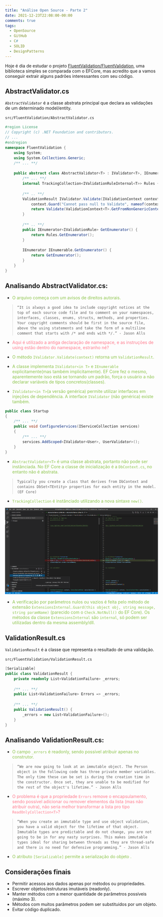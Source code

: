 ```yaml
---
title: "Análise Open Source - Parte 2"
date: 2021-12-23T22:08:00-00:00
comments: true
tags:
  - OpenSource
  - GitHub
  - C#
  - SOLID
  - DesignPatterns
---
```


Hoje é dia de estudar o projeto <a href="https://github.com/FluentValidation/FluentValidation">FluentValidation/FluentValidation</a>, uma biblioteca simples se comparada com o EFCore, mas acredito que a vamos conseguir extrair alguns padrões interessantes com seu código.

## AbstractValidator.cs
`AbstractValidator` é a classe abstrata principal que declara as validações de um determinado model/entity.

`src/FluentValidation/AbstractValidator.cs`
```csharp
#region License
// Copyright (c) .NET Foundation and contributors.
// ...
#endregion
namespace FluentValidation {
	using System;
	using System.Collections.Generic;
    /** ... **/

    public abstract class AbstractValidator<T> : IValidator<T>, IEnumerable<IValidationRule> {
        /** ... **/
        internal TrackingCollection<IValidationRuleInternal<T>> Rules { get; } = new();

        /** .. **/
        ValidationResult IValidator.Validate(IValidationContext context) {
			context.Guard("Cannot pass null to Validate", nameof(context));
			return Validate(ValidationContext<T>.GetFromNonGenericContext(context));
		}

        /** .. **/
        public IEnumerator<IValidationRule> GetEnumerator() {
            return Rules.GetEnumerator();
        }

        IEnumerator IEnumerable.GetEnumerator() {
            return GetEnumerator();
        }
    }
}
```

## Analisando AbstractValidator.cs:
- <span style="color:#8bc34a;">O arquivo começa com um avisos de direitos autorais.</span>
> `“It is always a good idea to include copyright notices at the top of each source code file and to comment on your namespaces, interfaces, classes, enums, structs, methods, and properties. Your copyright comments should be first in the source file, above the using statements and take the form of a multiline comment that starts with /* and ends with */.” - Jason Alls`
- <span style="color:#ff7a8c;">Aqui é utilizado a antiga declaração de namespace, e as instruções de using estão dentro do namespace, estranho né?</span>
- <span style="color:#8bc34a;">O método `IValidator.Validate(context)` retorna um `ValidationResult`.</span>

- <span style="color:#8bc34a;">A classe implementa `IValidator<in T>` e `IEnumerable` explicitamente(mas também implicitamente). EF Core fez o mesmo, aparentemente isso está se tornando um padrão, força o usuário a não declarar variáveis de tipos concretos(classes).</span>
- <span style="color:#8bc34a;">`IValidator<in T>`(a versão genérica) permite utilizar interfaces em injeções de dependência. A interface `IValidator` (não genérica) existe também.</span>
```csharp
public class Startup
{
    /** ... **/
    public void ConfigureServices(IServiceCollection services)
    {
        /** ... **/
        services.AddScoped<IValidator<User>, UserValidator>();
    }
}
```
- <span style="color:#8bc34a;">`AbstractValidator<T>` é uma classe abstrata, portanto não pode ser instânciada. No EF Core a classe de inicialização é a `DbContext.cs`, no entanto não é abstrata.</span>
> `Typically you create a class that derives from DbContext and contains DbSet<TEntity> properties for each entity in the model. (EF Core)`
- <span style="color:#8bc34a;">`TrackingCollection` é instânciado utilizando a nova sintaxe `new()`.</span>

![](2021-12-23-22-56-52.png)
- <span style="color:#8bc34a;">A verificação por parâmetros nulos ou vazios é feita pelo método de extensão `ExtensionsInternal.Guard(this object obj, string message, string paramName)` (parecido com o `Check.NotNull()` do EF Core). Os métodos da classe `ExtensionsInternal` são `internal`, só podem ser utilizadas dentro da mesma assembly/dll.</span>

## ValidationResult.cs
`ValidationResult` é a classe que representa o resultado de uma validação.

`src/FluentValidation/ValidationResult.cs`
```csharp
[Serializable]
public class ValidationResult {
    private readonly List<ValidationFailure> _errors;

    /** ... **/
    public List<ValidationFailure> Errors => _errors;

    /** ... **/
    public ValidationResult() {
        _errors = new List<ValidationFailure>();
    }
}
```

## Analisando ValidationResult.cs:
- <span style="color:#8bc34a;">O campo `_errors` é readonly, sendo possível atribuir apenas no construtor.</span>
> `“We are now going to look at an immutable object. The Person object in the following code has three private member variables. The only time these can be set is during the creation time in the constructor. Once set, they are unable to be modified for the rest of the object's lifetime.” - Jason Alls`
- <span style="color:#ff7a8c;">O problema é que a propriedade `Errors` remove o encapsulamento, sendo possível adicionar ou remover elementos da lista (mas não atribuir outra), não seria melhor transformar a lista pro tipo `ReadOnlyCollection<T>`?</span>
> `“When you create an immutable type and use object validation, you have a valid object for the lifetime of that object. Immutable types are predictable and do not change, you are not going to be in for any nasty surprises. This makes immutable types ideal for sharing between threads as they are thread-safe and there is no need for defensive programming.” - Jason Alls`
- <span style="color:#8bc34a;">O atributo `[Serializable]` permite a serialização do objeto .</span>

## Considerações finais
- Permitir acessos aos dados apenas por métodos ou propriedades.
- Escrever objetos/estruturas imutáveis (readonly).
- Manter métodos com a menor quantidade de parâmetros possíveis (máximo 3).
- Métodos com muitos parâmetros podem ser substituidos por um objeto.
- Evitar código duplicado.